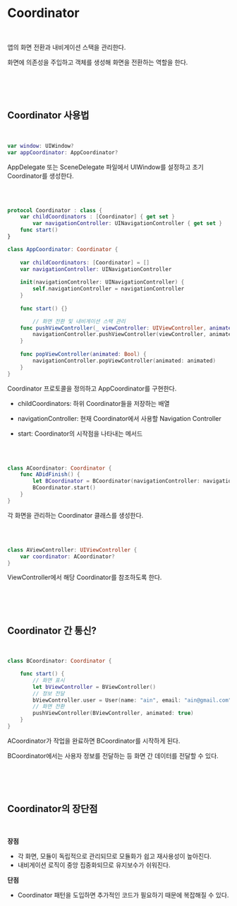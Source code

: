 # Coordinator

<br>

앱의 화면 전환과 내비게이션 스택을 관리한다.

화면에 의존성을 주입하고 객체를 생성해 화면을 전환하는 역할을 한다.

<br><br><br>

## Coordinator 사용법

<br>

```swift
var window: UIWindow?
var appCoordinator: AppCoordinator?
```

AppDelegate 또는 SceneDelegate 파일에서 UIWindow를 설정하고 초기 Coordinator를 생성한다.

<br><br>

```swift
protocol Coordinator : class {
    var childCoordinators : [Coordinator] { get set }
		var navigationController: UINavigationController { get set }
    func start()
}

class AppCoordinator: Coordinator {
    
    var childCoordinators: [Coordinator] = []
    var navigationController: UINavigationController
    
    init(navigationController: UINavigationController) {
        self.navigationController = navigationController
    }
    
    func start() {}

		// 화면 전환 및 내비게이션 스택 관리
    func pushViewController(_ viewController: UIViewController, animated: Bool) {
        navigationController.pushViewController(viewController, animated: animated)
    }
    
    func popViewController(animated: Bool) {
        navigationController.popViewController(animated: animated)
    }
}
```

Coordinator 프로토콜을 정의하고 AppCoordinator를 구현한다.

- childCoordinators: 하위 Coordinator들을 저장하는 배열

- navigationController: 현재 Coordinator에서 사용할 Navigation Controller

- start: Coordinator의 시작점을 나타내는 메서드

<br><br>

```swift
class ACoordinator: Coordinator {
    func ADidFinish() {
        let BCoordinator = BCoordinator(navigationController: navigationController)
        BCoordinator.start()
    }
}
```

각 화면을 관리하는 Coordinator 클래스를 생성한다.

<br><br>

```swift
class AViewController: UIViewController {
    var coordinator: ACoordinator?
}
```

ViewController에서 해당 Coordinator를 참조하도록 한다.

<br><br><br>

## Coordinator 간 통신?

<br>

```swift
class BCoordinator: Coordinator {

    func start() {
        // 화면 표시
        let bViewController = BViewController()
        // 정보 전달
        bViewController.user = User(name: "ain", email: "ain@gmail.com")
        // 화면 전환
        pushViewController(BViewController, animated: true)
    }
}
```

ACoordinator가 작업을 완료하면 BCoordinator를 시작하게 된다.

BCoordinator에서는 사용자 정보를 전달하는 등 화면 간 데이터를 전달할 수 있다.

<br><br><br>

## Coordinator의 장단점

<br>

**장점**

- 각 화면, 모듈이 독립적으로 관리되므로 모듈화가 쉽고 재사용성이 높아진다.
- 내비게이션 로직이 중앙 집중화되므로 유지보수가 쉬워진다.

**단점**

- Coordinator 패턴을 도입하면 추가적인 코드가 필요하기 때문에 복잡해질 수 있다.
